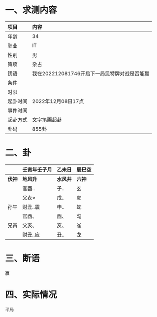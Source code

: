 # 一、求测内容

| 项目     | 内容                                         |
| :------- | :------------------------------------------- |
| 年龄     | 34                                           |
| 职业     | IT                                           |
| 性别     | 男                                           |
| 策项     | 杂占                                         |
| 钥语     | 我在202212081746开启下一局昆特牌对战是否能赢 |
| 条件     |                                              |
| 时限     |                                              |
| 起卦时间 | 2022年12月08日17点                           |
| 事件时间 |                                              |
| 起卦方式 | 文字笔画起卦                                 |
| 卦码     | 855卦                                        |

# 二、卦

|                | 壬寅年壬子月     | 乙未日           | 辰巳空         |
| :------------- | :--------------- | :--------------- | :------------- |
| **伏神** | **地风升** | **水风井** | **六神** |
|                | 官酉..           | 子..             | 玄             |
|                | 父亥×           | 戌、             | 虎             |
| 孙午           | 财丑..震         | 申..             | 蛇             |
|                | 官酉、           | 酉、             | 勾             |
| 兄寅           | 父亥、           | 亥、             | 雀             |
|                | 财丑..应         | 丑..             | 龙             |

# 三、断语

赢

# 四、实际情况

平局
